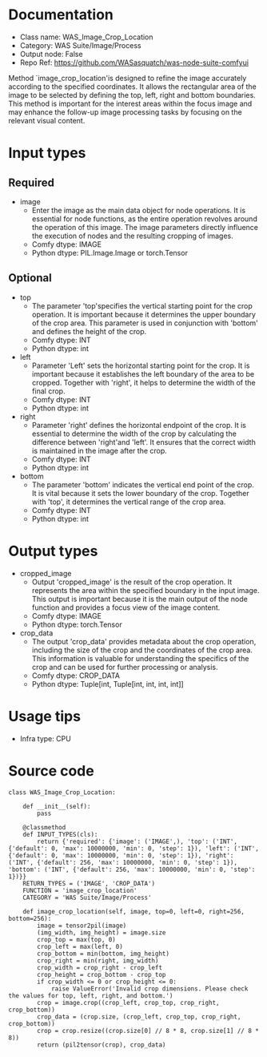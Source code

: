 # Documentation
- Class name: WAS_Image_Crop_Location
- Category: WAS Suite/Image/Process
- Output node: False
- Repo Ref: https://github.com/WASasquatch/was-node-suite-comfyui

Method `image_crop_location'is designed to refine the image accurately according to the specified coordinates. It allows the rectangular area of the image to be selected by defining the top, left, right and bottom boundaries. This method is important for the interest areas within the focus image and may enhance the follow-up image processing tasks by focusing on the relevant visual content.

# Input types
## Required
- image
    - Enter the image as the main data object for node operations. It is essential for node functions, as the entire operation revolves around the operation of this image. The image parameters directly influence the execution of nodes and the resulting cropping of images.
    - Comfy dtype: IMAGE
    - Python dtype: PIL.Image.Image or torch.Tensor
## Optional
- top
    - The parameter 'top'specifies the vertical starting point for the crop operation. It is important because it determines the upper boundary of the crop area. This parameter is used in conjunction with 'bottom' and defines the height of the crop.
    - Comfy dtype: INT
    - Python dtype: int
- left
    - Parameter 'Left' sets the horizontal starting point for the crop. It is important because it establishes the left boundary of the area to be cropped. Together with 'right', it helps to determine the width of the final crop.
    - Comfy dtype: INT
    - Python dtype: int
- right
    - Parameter 'right' defines the horizontal endpoint of the crop. It is essential to determine the width of the crop by calculating the difference between 'right'and 'left'. It ensures that the correct width is maintained in the image after the crop.
    - Comfy dtype: INT
    - Python dtype: int
- bottom
    - The parameter 'bottom' indicates the vertical end point of the crop. It is vital because it sets the lower boundary of the crop. Together with 'top', it determines the vertical range of the crop area.
    - Comfy dtype: INT
    - Python dtype: int

# Output types
- cropped_image
    - Output 'cropped_image' is the result of the crop operation. It represents the area within the specified boundary in the input image. This output is important because it is the main output of the node function and provides a focus view of the image content.
    - Comfy dtype: IMAGE
    - Python dtype: torch.Tensor
- crop_data
    - The output 'crop_data' provides metadata about the crop operation, including the size of the crop and the coordinates of the crop area. This information is valuable for understanding the specifics of the crop and can be used for further processing or analysis.
    - Comfy dtype: CROP_DATA
    - Python dtype: Tuple[int, Tuple[int, int, int, int]]

# Usage tips
- Infra type: CPU

# Source code
```
class WAS_Image_Crop_Location:

    def __init__(self):
        pass

    @classmethod
    def INPUT_TYPES(cls):
        return {'required': {'image': ('IMAGE',), 'top': ('INT', {'default': 0, 'max': 10000000, 'min': 0, 'step': 1}), 'left': ('INT', {'default': 0, 'max': 10000000, 'min': 0, 'step': 1}), 'right': ('INT', {'default': 256, 'max': 10000000, 'min': 0, 'step': 1}), 'bottom': ('INT', {'default': 256, 'max': 10000000, 'min': 0, 'step': 1})}}
    RETURN_TYPES = ('IMAGE', 'CROP_DATA')
    FUNCTION = 'image_crop_location'
    CATEGORY = 'WAS Suite/Image/Process'

    def image_crop_location(self, image, top=0, left=0, right=256, bottom=256):
        image = tensor2pil(image)
        (img_width, img_height) = image.size
        crop_top = max(top, 0)
        crop_left = max(left, 0)
        crop_bottom = min(bottom, img_height)
        crop_right = min(right, img_width)
        crop_width = crop_right - crop_left
        crop_height = crop_bottom - crop_top
        if crop_width <= 0 or crop_height <= 0:
            raise ValueError('Invalid crop dimensions. Please check the values for top, left, right, and bottom.')
        crop = image.crop((crop_left, crop_top, crop_right, crop_bottom))
        crop_data = (crop.size, (crop_left, crop_top, crop_right, crop_bottom))
        crop = crop.resize((crop.size[0] // 8 * 8, crop.size[1] // 8 * 8))
        return (pil2tensor(crop), crop_data)
```